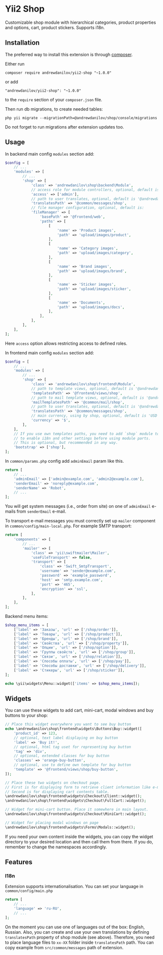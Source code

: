 Yii2 Shop
===================

Customizable shop module with hierarchical categories, product properties and options, cart, product stickers. Supports i18n.


Installation
------------

The preferred way to install this extension is through [composer](http://getcomposer.org/download/).

Either run

```
composer require andrewdanilov/yii2-shop "~1.0.0"
```

or add

```
"andrewdanilov/yii2-shop": "~1.0.0"
```

to the `require` section of your `composer.json` file.

Then run db migrations, to create needed tables:

```
php yii migrate --migrationPath=@andrewdanilov/shop/console/migrations
```

Do not forget to run migrations after extension updates too.

Usage
-----

In backend main config `modules` section add:

```php
$config = [
	// ...
	'modules' => [
		// ...
		'shop' => [
			'class' => 'andrewdanilov\shop\backend\Module',
			// access role for module controllers, optional, default is ['@']
			'access' => ['admin'],
			// path to user translates, optional, default is '@andrewdanilov/shop/common/messages'
			'translatesPath' => '@common/messages/shop',
			// file manager configuration, optional, default is:
			'fileManager' => [
				'basePath' => '@frontend/web',
				'paths' => [
					[
						'name' => 'Product images',
						'path' => 'upload/images/product',
					],
					[
						'name' => 'Category images',
						'path' => 'upload/images/category',
					],
					[
						'name' => 'Brand images',
						'path' => 'upload/images/brand',
					],
					[
						'name' => 'Sticker images',
						'path' => 'upload/images/sticker',
					],
					[
						'name' => 'Documents',
						'path' => 'upload/images/docs',
					],
				],
			],
		],
	],
];
```

Here `access` option allows restricting access to defined roles.

In frontend main config `modules` section add:

```php
$config = [
	// ...
	'modules' => [
		// ...
		'shop' => [
			'class' => 'andrewdanilov\shop\frontend\Module',
			// path to template views, optional, default is '@andrewdanilov/shop/frontend/views'
			'templatesPath' => '@frontend/views/shop',
			// path to mail template views, optional, default is '@andrewdanilov/shop/common/mail'
			'mailTemplatesPath' => '@common/mail/shop',
			// path to user translates, optional, default is '@andrewdanilov/shop/common/messages'
			'translatesPath' => '@common/messages/shop',
			// main currency, using by shop, optional, default is 'USD'
			'currency' => '$',
		],
	],
	// If you use own templates paths, you need to add `shop` module to `bootstrap` section
	// to enable i18n and other settings before using module parts.
	// This is optional, but recommended in any way.
	'bootstrap' => ['shop'],
];
```

In `common/params.php` config add `adminEmail` param like this.

```php
return [
    // ...
    'adminEmail' => ['admin@example.com', 'admin2@example.com'],
    'senderEmail' => 'noreply@example.com',
    'senderName' => 'Robot',
    // ...
];
```

You will get system messages (i.e., order from site) on one of `adminEmail` e-mails from `senderEmail` e-mail.

To transport e-mail messages you must correctly set up `mailer` component in `common/config/main-local.php`.
For example SMTP transport:

```php
return [
    'components' => [
        // ...
        'mailer' => [
	        'class' => 'yii\swiftmailer\Mailer',
	        'useFileTransport' => false,
	        'transport' => [
		        'class' => 'Swift_SmtpTransport',
		        'username' => 'sender@example.com',
		        'password' => 'example_password',
		        'host' => 'smtp.example.com',
		        'port' => '465',
		        'encryption' => 'ssl',
	        ],
        ],
    ],
];
```

Backend menu items:

```php
$shop_menu_items = [
	['label' => 'Заказы', 'url' => ['/shop/order']],
	['label' => 'Товары', 'url' => ['/shop/product']],
	['label' => 'Бренды', 'url' => ['/shop/brand']],
	['label' => 'Свойства', 'url' => ['/shop/property']],
	['label' => 'Опции', 'url' => ['/shop/option']],
	['label' => 'Группы свойств', 'url' => ['/shop/group']],
	['label' => 'Связи', 'url' => ['/shop/relation']],
	['label' => 'Способы оплаты', 'url' => ['/shop/pay']],
	['label' => 'Способы доставки', 'url' => ['/shop/delivery']],
	['label' => 'Стикеры', 'url' => ['/shop/sticker']],
];

echo \yii\widgets\Menu::widget(['items' => $shop_menu_items]);
```

Widgets
-------

You can use these widgets to add cart, mini-cart, modal windows and buy buttons to your shop:

```php
// Place this widget everywhere you want to see buy button
echo \andrewdanilov\shop\frontend\widgets\Buttons\Buy::widget([
    'product_id' => 123,
    // optional, text label displaying on buy button
    'label' => 'Buy it!',
    // optional, html tag uset for representing buy button
    'tag' => 'div',
    // optional, extended classes for buy button
    'classes' => 'orange-buy-button',
    // optional, use to define own template for buy button
    'template' => '@frontend/views/shop/buy-button',
]);

// Place these two widgets on checkout page.
// First is for displaying form to retrieve client information like e-mail, phone, etc.
// Second is for displaying cart contents table.
\andrewdanilov\shop\frontend\widgets\Checkout\Client::widget();
\andrewdanilov\shop\frontend\widgets\Checkout\FullCart::widget();

// Widget for mini-cart button. Place it somewhere in main layout.
\andrewdanilov\shop\frontend\widgets\Checkout\MiniCart::widget();

// Widget for placing modal windows on page
\andrewdanilov\shop\frontend\widgets\Forms\Modals::widget();
```

If you need your own content inside the widgets, you can copy the widget directory to your desired location and
then call them from there. If you do, remember to change the namespaces accordingly.


Features
--------

### I18n

Extension supports internationalisation. You can set your language in `common/config/main.php`

```php
return [
	// ...
	'language' => 'ru-RU',
	// ...
];
```

On the moment you can use one of languages out of the box: English, Russian. Also, you can create and use your own
translations by defining `translatesPath` property of shop module (see above). Therefore, you need to place
language files to `xx-XX` folder inside `translatesPath` path. You can copy example from `src/common/messages` path
of extension.